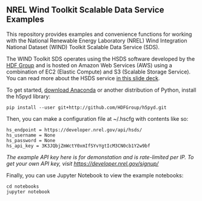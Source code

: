 ## NREL Wind Toolkit Scalable Data Service Examples

This repository provides examples and convenience functions for working with the National Renewable Energy Laboratory (NREL) Wind Integration National Dataset (WIND) Toolkit Scalable Data Service (SDS).

The WIND Toolkit SDS operates using the HSDS software developed by the [HDF Group](https://www.hdfgroup.org/) and is hosted on Amazon Web Services (AWS) using a combination of EC2 (Elastic Compute) and S3 (Scalable Storage Service). You can read more about the HSDS service [in this slide deck](https://www.slideshare.net/HDFEOS/hdf-cloud-services).

To get started, [download Anaconda](https://anaconda.org/anaconda/python) or another distribution of Python, install the h5pyd library:

```
pip install --user git+http://github.com/HDFGroup/h5pyd.git
```

Then, you can make a configuration file at ~/.hscfg with contents like so:

```
hs_endpoint = https://developer.nrel.gov/api/hsds/
hs_username = None
hs_password = None
hs_api_key = 3K3JQbjZmWctY0xmIfSYvYgtIcM3CN0cb1Y2w9bf
```

*The example API key here is for demonstation and is rate-limited per IP. To get your own API key, visit https://developer.nrel.gov/signup/*

Finally, you can use Jupyter Notebook to view the example notebooks:

```
cd notebooks
jupyter notebook
```